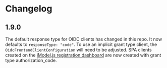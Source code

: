 # Changelog

## 1.9.0 
The default response type for OIDC clients has changed in this repo. It now defaults to `responseType: "code"`. To use an implicit grant type client, the `OidcFrontendClientConfiguration` will need to be adjusted. SPA clients created on the [iModel.js registration dashboard](https://imodeljs.github.io/iModelJs-docs-output/getting-started/registration-dashboard/) are now created with grant type authorization_code.